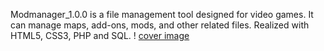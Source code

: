 Modmanager_1.0.0 is a file management tool designed for video games. It can manage maps, add-ons, mods, and other related files. Realized with HTML5, CSS3, PHP and SQL.
! [cover image](modmanager.png)

